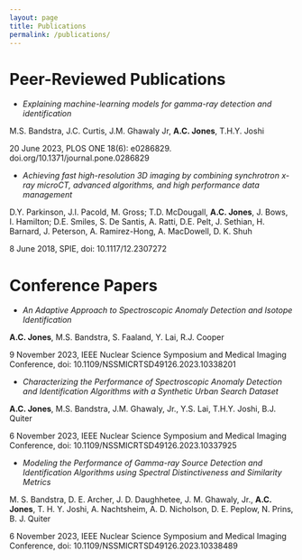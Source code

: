 ```yaml
---
layout: page
title: Publications
permalink: /publications/
---
```


# Peer-Reviewed Publications
- _Explaining machine-learning models for gamma-ray detection and identification_

M.S. Bandstra, J.C. Curtis, J.M. Ghawaly Jr, **A.C. Jones**, T.H.Y. Joshi

20 June 2023, PLOS ONE 18(6): e0286829. doi.org/10.1371/journal.pone.0286829

- _Achieving fast high-resolution 3D imaging by combining synchrotron x-ray microCT, advanced algorithms, and high performance data management_

D.Y. Parkinson, J.I. Pacold, M. Gross; T.D. McDougall, **A.C. Jones**, J. Bows, I. Hamilton; D.E. Smiles, S. De Santis, A. Ratti, D.E. Pelt, J. Sethian, H. Barnard, J. Peterson, A. Ramirez-Hong, A. MacDowell, D. K. Shuh

8 June 2018, SPIE, doi: 10.1117/12.2307272


# Conference Papers
- _An Adaptive Approach to Spectroscopic Anomaly Detection and Isotope Identification_

**A.C. Jones**, M.S. Bandstra, S. Faaland, Y. Lai, R.J. Cooper

9 November 2023, IEEE Nuclear Science Symposium and Medical Imaging Conference, doi: 10.1109/NSSMICRTSD49126.2023.10338201


- _Characterizing the Performance of Spectroscopic Anomaly Detection and Identification Algorithms with a Synthetic Urban Search Dataset_

**A.C. Jones**, M.S. Bandstra, J.M. Ghawaly, Jr., Y.S. Lai, T.H.Y. Joshi, B.J. Quiter

6 November 2023, IEEE Nuclear Science Symposium and Medical Imaging Conference, doi: 10.1109/NSSMICRTSD49126.2023.10337925


- _Modeling the Performance of Gamma-ray Source Detection and Identification Algorithms using Spectral Distinctiveness and Similarity Metrics_

M. S. Bandstra, D. E. Archer, J. D. Daughhetee, J. M. Ghawaly, Jr., **A.C. Jones**, T. H. Y. Joshi, A. Nachtsheim, A. D. Nicholson, D. E. Peplow, N. Prins, B. J. Quiter 

6 November 2023, IEEE Nuclear Science Symposium and Medical Imaging Conference, doi: 10.1109/NSSMICRTSD49126.2023.10338489




